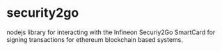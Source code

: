 # security2go

nodejs library for interacting with the Infineon Securiy2Go SmartCard for signing transactions for ethereum blockchain based systems.